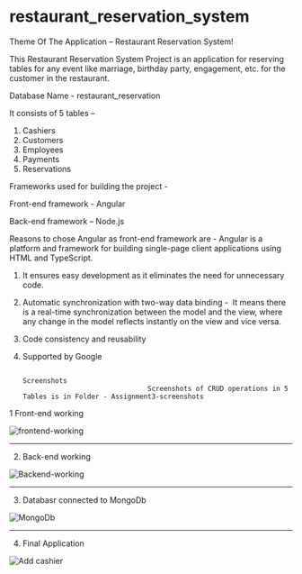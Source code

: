 # restaurant_reservation_system
Theme Of The Application – Restaurant Reservation System!

This Restaurant Reservation System Project is an application for reserving tables for any event like marriage, birthday party, engagement, etc. for the customer in the restaurant.

Database Name - restaurant_reservation

It consists of 5 tables –
1. Cashiers
2. Customers
3. Employees
4. Payments
5. Reservations


Frameworks used for building the project -

Front-end framework -  Angular

Back-end framework – Node.js


Reasons to chose Angular as front-end framework are -
Angular is a platform and framework for building single-page client applications using HTML and TypeScript. 
1. It ensures easy development as it eliminates the need for unnecessary code.
2. Automatic synchronization with two-way data binding -  It means there is a real-time synchronization between the model and the view, where any change in the model reflects instantly on the view and vice versa.
3. Code consistency and reusability
4. Supported by Google



                                                                             Screenshots
                                      Screenshots of CRUD operations in 5 Tables is in Folder - Assignment3-screenshots
                                      
1 Front-end working

![frontend-working](https://user-images.githubusercontent.com/64243859/129499002-e18449fa-226c-4ef0-bde4-a26a92ca571c.jpg)

-----------------------------------------------------------------------------------
2. Back-end working

![Backend-working](https://user-images.githubusercontent.com/64243859/129499026-c515da5c-9625-479f-a289-9e468c84406f.jpg)

----------------------------------------------------------------------------------
3. Databasr connected to MongoDb

![MongoDb](https://user-images.githubusercontent.com/64243859/129499053-99d922ce-d0cb-4f18-9c1b-7a839298369f.jpg)

------------------------------------------------------------------------------------
4. Final Application 

![Add cashier](https://user-images.githubusercontent.com/64243859/129499084-3c4fbf44-62b6-407e-aef5-ba4c89977b36.jpg)

















